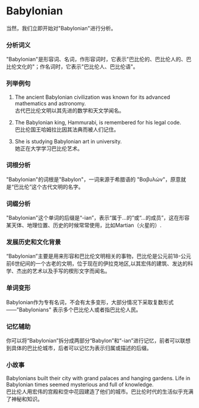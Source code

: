 # Babylonian

当然，我们立即开始对"Babylonian"进行分析。

  

### 分析词义

  

"Babylonian"是形容词、名词，作形容词时，它表示"巴比伦的、巴比伦人的、巴比伦文化的"；作名词时，它表示"巴比伦人、巴比伦语"。

  

### 列举例句

  

1.  The ancient Babylonian civilization was known for its advanced mathematics and astronomy.  
    古代巴比伦文明以其先进的数学和天文学闻名。
    
      
    
2.  The Babylonian king, Hammurabi, is remembered for his legal code.  
    巴比伦国王哈姆拉比因其法典而被人们记住。
    
      
    
3.  She is studying Babylonian art in university.  
    她正在大学学习巴比伦艺术。
    
      
    

  

### 词根分析

  

"Babylonian"的词根是"Babylon"，一词来源于希腊语的 "Βαβυλών"，原意就是“巴比伦”这个古代文明的名字。

  

### 词缀分析

  

"Babylonian"这个单词的后缀是“-ian”，表示“属于...的”或“…的成员”，这在形容某天体、地理位置、历史的时候常常使用，比如Martian（火星的）.

  

### 发展历史和文化背景

  

“Babylonian”主要是用来形容和巴比伦文明相关的事物，巴比伦是公元前18-公元前6世纪间的一个古老的文明，位于现在的伊拉克地区,以其宏伟的建筑、发达的科学、杰出的艺术以及手写的楔形文字而闻名。

  

### 单词变形

  

Babylonian作为专有名词，不会有太多变形，大部分情况下采取复数形式——"Babylonians" 表示多个巴比伦人或者指巴比伦人民。

  

### 记忆辅助

  

你可以将“Babylonian”拆分成两部分“Babylon”和“-ian”进行记忆，前者可以联想到具体的巴比伦城市，后者可以记忆为表示归属或描述的后缀。

  

### 小故事

  

Babylonians built their city with grand palaces and hanging gardens. Life in Babylonian times seemed mysterious and full of knowledge.  
巴比伦人用宏伟的宫殿和空中花园建造了他们的城市。巴比伦时代的生活似乎充满了神秘和知识。
